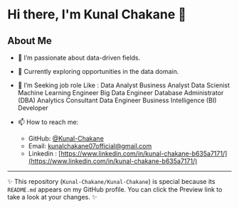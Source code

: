 # Hi there, I'm Kunal Chakane 👋

## About Me

- 👀 I’m passionate about data-driven fields.
- 🌱 Currently exploring opportunities in the data domain.
- 👀 I’m Seeking job role Like :
                              Data Analyst
                              Business Analyst
                              Data Scienist
                              Machine Learning Engineer
                              Big Data Engineer
                              Database Administrator (DBA)
                              Analytics Consultant
                              Data Engineer
                              Business Intelligence (BI) Developer
  
- 📫 How to reach me: 
  - GitHub: [@Kunal-Chakane](https://github.com/Kunal-Chakane)
  - Email: [kunalchakane07official@gmail.com](mailto:kunalchakane07official@gmail.com)
  - Linkedin : [https://www.linkedin.com/in/kunal-chakane-b635a7171/](https://www.linkedin.com/in/kunal-chakane-b635a7171/)

---

✨ This repository (`Kunal-Chakane/Kunal-Chakane`) is special because its `README.md` appears on my GitHub profile. You can click the Preview link to take a look at your changes. ✨
